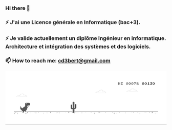 ### Hi there 👋
### ⚡ J'ai une Licence générale en Informatique (bac+3).
### ⚡ Je valide actuellement un diplôme Ingénieur en informatique. Architecture et intégration des systèmes et des logiciels.

### 📫 How to reach me: cd3bert@gmail.com
![image](https://github.com/Boutanche/Boutanche/blob/master/dino.gif)
<!--
**Boutanche/Boutanche** is a ✨ _special_ ✨ repository because its `README.md` (this file) appears on your GitHub profile.

Here are some ideas to get you started:

- 🔭 I’m currently working on "P****t P****t" at Neosoft
- 🌱 I’m currently learning Java/Angular/Gestion des ressources humaines
- 👯 I’m looking to collaborate on ...
- 🤔 I’m looking for help with ...
- 💬 Ask me about Stage, Alternance, Jobs
- 📫 How to reach me: 
- 😄 Pronouns: ...
- ⚡ Fun fact: ...
-->
